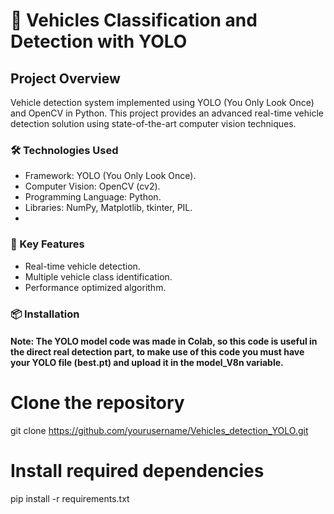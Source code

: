 # 🚗 Vehicles Classification and Detection with YOLO

## Project Overview
Vehicle detection system implemented using YOLO (You Only Look Once) and OpenCV in Python. This project provides an advanced real-time vehicle detection solution using state-of-the-art computer vision techniques.

### 🛠 Technologies Used
- Framework: YOLO (You Only Look Once).
- Computer Vision: OpenCV (cv2).
- Programming Language: Python.
- Libraries: NumPy, Matplotlib, tkinter, PIL.
- 
### 🎯 Key Features
- Real-time vehicle detection.
- Multiple vehicle class identification.
- Performance optimized algorithm.

### 📦 Installation
#### Note: The YOLO model code was made in Colab, so this code is useful in the direct real detection part, to make use of this code you must have your YOLO file (best.pt) and upload it in the  model_V8n variable.
# Clone the repository
git clone https://github.com/yourusername/Vehicles_detection_YOLO.git

# Install required dependencies
pip install -r requirements.txt
